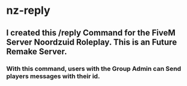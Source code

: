 # nz-reply
## I created this /reply Command for the FiveM Server Noordzuid Roleplay. This is an Future Remake Server.
### With this command, users with the Group Admin can Send players messages with their id.
